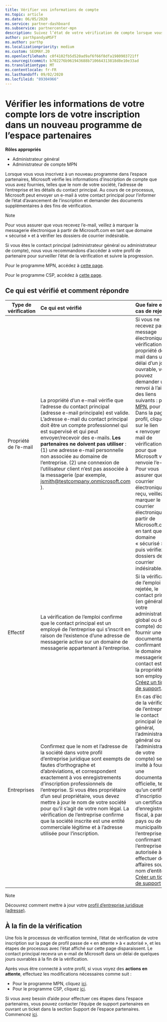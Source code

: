 ```yaml
---
title: Vérifier vos informations de compte
ms.topic: article
ms.date: 06/05/2020
ms.service: partner-dashboard
ms.subservice: partnercenter-mpn
description: Suivez l’état de votre vérification de compte lorsque vous tentez de vous inscrire dans un nouveau programme de l’espace partenaires. Découvrez comment fournir des informations supplémentaires, si nécessaire.
author: parthpandyaMSFT
ms.author: parthp
ms.localizationpriority: medium
ms.custom: SEOMAY.20
ms.openlocfilehash: c0f4102fb5d520ad9af6f66f8dfa1980903721ff
ms.sourcegitcommit: b702276b961943688b710664313818d8e10e33ad
ms.translationtype: MT
ms.contentlocale: fr-FR
ms.lasthandoff: 09/02/2020
ms.locfileid: "89304966"
---
```

# <a name="verify-your-account-information-when-you-enroll-in-a-new-partner-center-program"></a>Vérifier les informations de votre compte lors de votre inscription dans un nouveau programme de l’espace partenaires

**Rôles appropriés**

- Administrateur général
- Administrateur de compte MPN

Lorsque vous vous inscrivez à un nouveau programme dans l’espace partenaires, Microsoft vérifie les informations d’inscription de compte que vous avez fournies, telles que le nom de votre société, l’adresse de l’entreprise et les détails du contact principal. Au cours de ce processus, Microsoft peut envoyer un e-mail à votre contact principal pour l’informer de l’état d’avancement de l’inscription et demander des documents supplémentaires à des fins de vérification.

>[!NOTE]
>Pour vous assurer que vous recevez l’e-mail, veillez à marquer la messagerie électronique à partir de Microsoft.com en tant que domaine « sécurisé » et à vérifier les dossiers de courrier indésirable.

Si vous êtes le contact principal (administrateur général ou administrateur de compte), nous vous recommandons d’accéder à votre profil de partenaire pour surveiller l’état de la vérification et suivre la progression.

Pour le programme MPN, accédez à [cette page](https://partner.microsoft.com/pcv/accountsettings/connectedpartnerprofile).

Pour le programme CSP, accédez à [cette page](https://partner.microsoft.com/pcv/accountsettings/partnerprofile).


## <a name="what-is-verified-and-how-to-respond"></a>Ce qui est vérifié et comment répondre

|**Type de vérification**   |**Ce qui est vérifié**   |**Que faire en cas de rejet**   |
|----------------------------|:-----------------------------------|:--------------------------------------|
|Propriété de l’e-mail   |La propriété d’un e-mail vérifie que l’adresse du contact principal (adresse e-mail principale) est valide. L’adresse e-mail du contact principal doit être un compte professionnel qui est supervisé et qui peut envoyer/recevoir des e-mails. **Les partenaires ne doivent pas utiliser** : (1) une adresse e-mail personnelle non associée au domaine de l’entreprise. (2) une connexion de l’utilisateur client n’est pas associée à la messagerie (par exemple, jsmith@testcompany.onmicrosoft.com ).  |Si vous ne recevez pas le message électronique de vérification de la propriété de l’e-mail dans un délai d’un jour ouvrable, vous pouvez demander un renvoi à l’aide des liens suivants : pour [MPN](https://partner.microsoft.com/pcv/accountsettings/connectedpartnerprofile), pour [CSP](https://partner.microsoft.com/pcv/accountsettings/partnerprofile). Dans la page profil, cliquez sur le lien « renvoyer l’e-mail de vérification » pour que Microsoft vous renvoie l’e-mail. Pour vous assurer que le courrier électronique est reçu, veillez à marquer le courrier électronique à partir de Microsoft.com en tant que domaine « sécurisé », puis vérifiez les dossiers de courrier indésirable.|
|Effectif |La vérification de l’emploi confirme que le contact principal est un employé de l’entreprise qui s’inscrit en raison de l’existence d’une adresse de messagerie active sur un domaine de messagerie appartenant à l’entreprise.|Si la vérification de l’emploi est rejetée, le contact principal (en général, votre administrateur global ou de compte) doit fournir une documentation confirmant que le domaine de messagerie du contact est sous la propriété de son employeur. [Créez un ticket de support](https://partner.microsoft.com/dashboard/support/csp/servicerequests/create?stage=2&topicid=c34a5c81-a111-476d-11a4-81c808c37a6b).|
|Entreprises   |Confirmez que le nom et l’adresse de la société dans votre profil d’entreprise juridique sont exempts de fautes d’orthographe et d’abréviations, et correspondent exactement à vos enregistrements d’inscription professionnels de l’entreprise. Si vous êtes propriétaire d’un seul propriétaire, vous devez mettre à jour le nom de votre société pour qu’il s’agit de votre nom légal. La vérification de l’entreprise confirme que la société inscrite est une entité commerciale légitime et à l’adresse utilisée pour l’inscription.|En cas d’échec de la vérification de l’entreprise, le contact principal (en général, l’administrateur général ou l’administrateur de votre compte) sera invité à fournir une documentation officielle, telle qu’un certificat d’inscription ou un certificat d’enregistrement fiscal, à partir du pays ou de la municipalité de l’entreprise, confirmant que l’entreprise est autorisée à effectuer des affaires sous ce nom d’entité [Créer un ticket de support](https://partner.microsoft.com/dashboard/support/csp/servicerequests/create?stage=2&topicid=52ac28f3-d58f-99d9-9846-3df5a6477c54)|

>[!NOTE]
>Découvrez comment mettre à jour votre [profil d’entreprise juridique (adresse)](update-your-partner-profile.md).

## <a name="when-verification-concludes"></a>À la fin de la vérification

Une fois le processus de vérification terminé, l’état de vérification de votre inscription sur la page de profil passe de « en attente » à « autorisé », et les étapes de processus avec l’état affiché sur cette page disparaissent.
Le contact principal recevra un e-mail de Microsoft dans un délai de quelques jours ouvrables à la fin de la vérification. 

Après vous être connecté à votre profil, si vous voyez des **actions en attente**, effectuez les modifications nécessaires comme suit :

- Pour le programme MPN, cliquez [ici](https://partner.microsoft.com/pcv/accountsettings/connectedpartnerprofile).  
- Pour le programme CSP, cliquez [ici](https://partner.microsoft.com/pcv/accountsettings/partnerprofile).

Si vous avez besoin d’aide pour effectuer ces étapes dans l’espace partenaires, vous pouvez contacter l’équipe de support partenaires en ouvrant un ticket dans la section Support de l’espace partenaires.  Commencez [ici](https://partner.microsoft.com/dashboard/support/servicerequests/create?stage=2&topicid=21655de7-7dbb-4927-33a2-f60f45feadf3).


